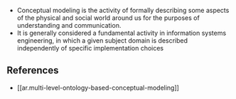 
- Conceptual modeling is the activity of formally describing some aspects of the physical and social world around us for the purposes of understanding and communication.
- It is generally considered a fundamental activity in information systems engineering, in which a given subject domain is described independently of specific implementation choices

## References

- [[ar.multi-level-ontology-based-conceptual-modeling]]